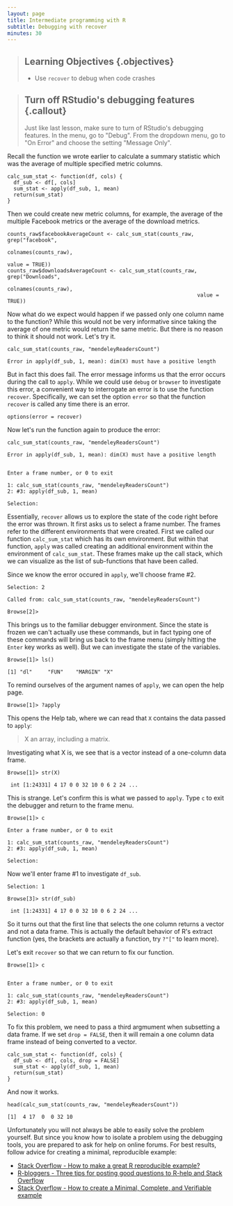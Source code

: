 ```yaml
---
layout: page
title: Intermediate programming with R
subtitle: Debugging with recover
minutes: 30
---
```




> ## Learning Objectives {.objectives}
> *  Use `recover` to debug when code crashes


> ## Turn off RStudio's debugging features {.callout}
>
> Just like last lesson, make sure to turn of RStudio's debugging features.
> In the menu, go to "Debug".
> From the dropdown menu, go to "On Error" and choose the setting "Message Only".




Recall the function we wrote earlier to calculate a summary statistic which was the average of multiple specified metric columns.


~~~{.r}
calc_sum_stat <- function(df, cols) {
  df_sub <- df[, cols]
  sum_stat <- apply(df_sub, 1, mean)
  return(sum_stat)
}
~~~

Then we could create new metric columns, for example, the average of the multiple Facebook metrics or the average of the download metrics.


~~~{.r}
counts_raw$facebookAverageCount <- calc_sum_stat(counts_raw, grep("facebook",
                                                                  colnames(counts_raw),
                                                                  value = TRUE))
counts_raw$downloadsAverageCount <- calc_sum_stat(counts_raw, grep("Downloads",
                                                             colnames(counts_raw),
                                                             value = TRUE))
~~~

Now what do we expect would happen if we passed only one column name to the function?
While this would not be very informative since taking the average of one metric would return the same metric.
But there is no reason to think it should not work.
Let's try it.


~~~{.r}
calc_sum_stat(counts_raw, "mendeleyReadersCount")
~~~



~~~{.error}
Error in apply(df_sub, 1, mean): dim(X) must have a positive length

~~~

But in fact this does fail.
The error message informs us that the error occurs during the call to `apply`.
While we could use `debug` or `browser` to investigate this error, a convenient way to interrogate an error is to use the function `recover`.
Specifically, we can set the option `error` so that the function `recover` is called any time there is an error.


~~~{.r}
options(error = recover)
~~~

Now let's run the function again to produce the error:


~~~{.r}
calc_sum_stat(counts_raw, "mendeleyReadersCount")
~~~



~~~{.error}
Error in apply(df_sub, 1, mean): dim(X) must have a positive length

~~~
~~~ {.output}

Enter a frame number, or 0 to exit   

1: calc_sum_stat(counts_raw, "mendeleyReadersCount")
2: #3: apply(df_sub, 1, mean)

~~~
~~~ {.r}
Selection:
~~~

Essentially, `recover` allows us to explore the state of the code right before the error was thrown.
It first asks us to select a frame number.
The frames refer to the different environments that were created.
First we called our function `calc_sum_stat` which has its own environment.
But within that function, `apply` was called creating an additional environment within the environment of `calc_sum_stat`.
These frames make up the call stack, which we can visualize as the list of sub-functions that have been called.

Since we know the error occured in `apply`, we'll choose frame #2.

~~~ {.r}
Selection: 2
~~~
~~~ {.output}
Called from: calc_sum_stat(counts_raw, "mendeleyReadersCount")
~~~
~~~ {.r}
Browse[2]> 
~~~

This brings us to the familiar debugger environment.
Since the state is frozen we can't actually use these commands, but in fact typing one of these commands will bring us back to the frame menu (simply hitting the `Enter` key works as well).
But we can investigate the state of the variables.

~~~ {.r}
Browse[1]> ls()
~~~
~~~ {.output}
[1] "dl"     "FUN"    "MARGIN" "X"  
~~~

To remind ourselves of the argument names of `apply`, we can open the help page.

~~~ {.r}
Browse[1]> ?apply
~~~

This opens the Help tab, where we can read that `X` contains the data passed to `apply`:

> X	an array, including a matrix.

Investigating what X is, we see that is a vector instead of a one-column data frame.

~~~ {.r}
Browse[1]> str(X)
~~~
~~~ {.output}
 int [1:24331] 4 17 0 0 32 10 0 6 2 24 ... 
~~~

This is strange.
Let's confirm this is what we passed to `apply`.
Type `c` to exit the debugger and return to the frame menu.

~~~ {.r}
Browse[1]> c
~~~
~~~ {.output}
Enter a frame number, or 0 to exit   

1: calc_sum_stat(counts_raw, "mendeleyReadersCount")
2: #3: apply(df_sub, 1, mean)
~~~
~~~ {.r}
Selection:
~~~

Now we'll enter frame #1 to investigate `df_sub`.

~~~ {.r}
Selection: 1
~~~
~~~ {.r}
Browse[3]> str(df_sub)
~~~
~~~ {.output}
 int [1:24331] 4 17 0 0 32 10 0 6 2 24 ... 
~~~

So it turns out that the first line that selects the one column returns a vector and not a data frame.
This is actually the default behavior of R's extract function (yes, the brackets are actually a function, try `?"["` to learn more).

Let's exit `recover` so that we can return to fix our function.

~~~ {.r}
Browse[1]> c
~~~
~~~ {.output}

Enter a frame number, or 0 to exit   

1: calc_sum_stat(counts_raw, "mendeleyReadersCount")
2: #3: apply(df_sub, 1, mean)

~~~
~~~ {.r}
Selection: 0
~~~

To fix this problem, we need to pass a third argmument when subsetting a data frame.
If we set `drop = FALSE`, then it will remain a one column data frame instead of being converted to a vector.


~~~{.r}
calc_sum_stat <- function(df, cols) {
  df_sub <- df[, cols, drop = FALSE]
  sum_stat <- apply(df_sub, 1, mean)
  return(sum_stat)
}
~~~

And now it works.


~~~{.r}
head(calc_sum_stat(counts_raw, "mendeleyReadersCount"))
~~~



~~~{.output}
[1]  4 17  0  0 32 10

~~~

Unfortunately you will not always be able to easily solve the problem yourself.
But since you know how to isolate a problem using the debugging tools, you are prepared to ask for help on online forums.
For best results, follow advice for creating a minimal, reproducible example:

*  [Stack Overflow - How to make a great R reproducible example?](http://stackoverflow.com/questions/5963269/how-to-make-a-great-r-reproducible-example)
*  [R-bloggers - Three tips for posting good questions to R-help and Stack Overflow](http://www.r-bloggers.com/three-tips-for-posting-good-questions-to-r-help-and-stack-overflow/)
*  [Stack Overflow - How to create a Minimal, Complete, and Verifiable example](http://stackoverflow.com/help/mcve)
